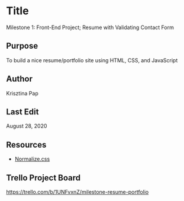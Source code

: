 # Title
Milestone 1: Front-End Project; Resume with Validating Contact Form

## Purpose
To build a nice resume/portfolio site using HTML, CSS, and JavaScript

## Author
Krisztina Pap

## Last Edit
August 28, 2020

## Resources
- [Normalize.css](https://cssreset.com/scripts/normalize-css/)


## Trello Project Board
https://trello.com/b/1UNFvxnZ/milestone-resume-portfolio
